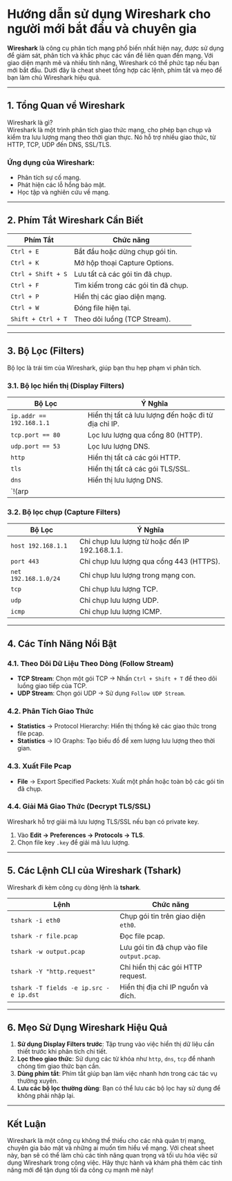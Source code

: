 # Hướng dẫn sử dụng Wireshark cho người mới bắt đầu và chuyên gia

**Wireshark** là công cụ phân tích mạng phổ biến nhất hiện nay, được sử dụng để giám sát, phân tích và khắc phục các vấn đề liên quan đến mạng. Với giao diện mạnh mẽ và nhiều tính năng, Wireshark có thể phức tạp nếu bạn mới bắt đầu. Dưới đây là cheat sheet tổng hợp các lệnh, phím tắt và mẹo để bạn làm chủ Wireshark hiệu quả.

***

## **1. Tổng Quan về Wireshark**

Wireshark là gì?\
Wireshark là một trình phân tích giao thức mạng, cho phép bạn chụp và kiểm tra lưu lượng mạng theo thời gian thực. Nó hỗ trợ nhiều giao thức, từ HTTP, TCP, UDP đến DNS, SSL/TLS.

### **Ứng dụng của Wireshark**:

* Phân tích sự cố mạng.
* Phát hiện các lỗ hổng bảo mật.
* Học tập và nghiên cứu về mạng.

***

## **2. Phím Tắt Wireshark Cần Biết**

| **Phím Tắt**       | **Chức năng**                       |
| ------------------ | ----------------------------------- |
| `Ctrl + E`         | Bắt đầu hoặc dừng chụp gói tin.     |
| `Ctrl + K`         | Mở hộp thoại Capture Options.       |
| `Ctrl + Shift + S` | Lưu tất cả các gói tin đã chụp.     |
| `Ctrl + F`         | Tìm kiếm trong các gói tin đã chụp. |
| `Ctrl + P`         | Hiển thị các giao diện mạng.        |
| `Ctrl + W`         | Đóng file hiện tại.                 |
| `Shift + Ctrl + T` | Theo dõi luồng (TCP Stream).        |

***

## **3. Bộ Lọc (Filters)**

Bộ lọc là trái tim của Wireshark, giúp bạn thu hẹp phạm vi phân tích.

### **3.1. Bộ lọc hiển thị (Display Filters)**

| **Bộ Lọc**               | **Ý Nghĩa**                                          |
| ------------------------ | ---------------------------------------------------- |
| `ip.addr == 192.168.1.1` | Hiển thị tất cả lưu lượng đến hoặc đi từ địa chỉ IP. |
| `tcp.port == 80`         | Lọc lưu lượng qua cổng 80 (HTTP).                    |
| `udp.port == 53`         | Lọc lưu lượng DNS.                                   |
| `http`                   | Hiển thị tất cả các gói HTTP.                        |
| `tls`                    | Hiển thị tất cả các gói TLS/SSL.                     |
| `dns`                    | Hiển thị lưu lượng DNS.                              |
| \`!(arp                  |                                                      |

### **3.2. Bộ lọc chụp (Capture Filters)**

| **Bộ Lọc**           | **Ý Nghĩa**                                    |
| -------------------- | ---------------------------------------------- |
| `host 192.168.1.1`   | Chỉ chụp lưu lượng từ hoặc đến IP 192.168.1.1. |
| `port 443`           | Chỉ chụp lưu lượng qua cổng 443 (HTTPS).       |
| `net 192.168.1.0/24` | Chỉ chụp lưu lượng trong mạng con.             |
| `tcp`                | Chỉ chụp lưu lượng TCP.                        |
| `udp`                | Chỉ chụp lưu lượng UDP.                        |
| `icmp`               | Chỉ chụp lưu lượng ICMP.                       |

***

## **4. Các Tính Năng Nổi Bật**

### **4.1. Theo Dõi Dữ Liệu Theo Dòng (Follow Stream)**

* **TCP Stream**: Chọn một gói TCP → Nhấn `Ctrl + Shift + T` để theo dõi luồng giao tiếp của TCP.
* **UDP Stream**: Chọn gói UDP → Sử dụng `Follow UDP Stream`.

### **4.2. Phân Tích Giao Thức**

* **Statistics** → Protocol Hierarchy: Hiển thị thống kê các giao thức trong file pcap.
* **Statistics** → IO Graphs: Tạo biểu đồ để xem lượng lưu lượng theo thời gian.

### **4.3. Xuất File Pcap**

* **File** → Export Specified Packets: Xuất một phần hoặc toàn bộ các gói tin đã chụp.

### **4.4. Giải Mã Giao Thức (Decrypt TLS/SSL)**

Wireshark hỗ trợ giải mã lưu lượng TLS/SSL nếu bạn có private key.

1. Vào **Edit → Preferences → Protocols → TLS**.
2. Chọn file key `.key` để giải mã lưu lượng.

***

## **5. Các Lệnh CLI của Wireshark (Tshark)**

Wireshark đi kèm công cụ dòng lệnh là **tshark**.

| **Lệnh**                               | **Chức năng**                               |
| -------------------------------------- | ------------------------------------------- |
| `tshark -i eth0`                       | Chụp gói tin trên giao diện `eth0`.         |
| `tshark -r file.pcap`                  | Đọc file pcap.                              |
| `tshark -w output.pcap`                | Lưu gói tin đã chụp vào file `output.pcap`. |
| `tshark -Y "http.request"`             | Chỉ hiển thị các gói HTTP request.          |
| `tshark -T fields -e ip.src -e ip.dst` | Hiển thị địa chỉ IP nguồn và đích.          |

***

## **6. Mẹo Sử Dụng Wireshark Hiệu Quả**

1. **Sử dụng Display Filters trước**: Tập trung vào việc hiển thị dữ liệu cần thiết trước khi phân tích chi tiết.
2. **Lọc theo giao thức**: Sử dụng các từ khóa như `http`, `dns`, `tcp` để nhanh chóng tìm giao thức bạn cần.
3. **Dùng phím tắt**: Phím tắt giúp bạn làm việc nhanh hơn trong các tác vụ thường xuyên.
4. **Lưu các bộ lọc thường dùng**: Bạn có thể lưu các bộ lọc hay sử dụng để không phải nhập lại.

***

## **Kết Luận**

Wireshark là một công cụ không thể thiếu cho các nhà quản trị mạng, chuyên gia bảo mật và những ai muốn tìm hiểu về mạng. Với cheat sheet này, bạn sẽ có thể làm chủ các tính năng quan trọng và tối ưu hóa việc sử dụng Wireshark trong công việc. Hãy thực hành và khám phá thêm các tính năng mới để tận dụng tối đa công cụ mạnh mẽ này!
